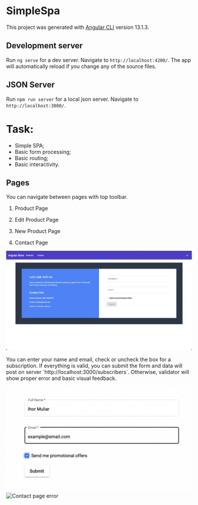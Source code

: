 # SimpleSpa

This project was generated with [Angular CLI](https://github.com/angular/angular-cli) version 13.1.3.

## Development server

Run `ng serve` for a dev server. Navigate to `http://localhost:4200/`. The app will automatically reload if you change any of the source files.

## JSON Server

Run `npm run server` for a local json server. Navigate to `http://localhost:3000/`. 

# Task:
- Simple SPA;
- Basic form processing;
- Basic routing;
- Basic interactivity.

## Pages

You can navigate between pages with top toolbar.

1. Product Page

2. Edit Product Page

3. New Product Page

4. Contact Page

![Contact page](./screenshots/ContactPageView.png)
<p>
    You can enter your name and email, check or uncheck the box for a subscription.
    If everything is valid, you can submit the form and data will post on server `http://localhost:3000/subscribers`.
    Otherwise, validator will show proper error and basic visual feedback.
</p>

![Contact page correct](./screenshots/ContactPageCorrect.png)
![Contact page error](./screenshots/ContactPageError.png)
